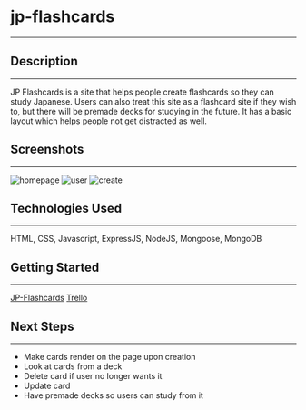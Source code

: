 # jp-flashcards

---

## Description

---

JP Flashcards is a site that helps people create flashcards so they can study Japanese.
Users can also treat this site as a flashcard site if they wish to, but there will be premade
decks for studying in the future. It has a basic layout which helps people not get distracted as well.

## Screenshots

---

![homepage](https://i.imgur.com/WLMiYtr.png)
![user](https://i.imgur.com/3Oz0O2l.png)
![create](https://i.imgur.com/1FfTmFc.png)

## Technologies Used

---

HTML, CSS, Javascript, ExpressJS, NodeJS, Mongoose, MongoDB

## Getting Started

---

[JP-Flashcards](https://jp-flashcards.herokuapp.com/)
[Trello](https://trello.com/b/Bu1iPqvq/learning-japanese)

## Next Steps

---

- Make cards render on the page upon creation
- Look at cards from a deck
- Delete card if user no longer wants it
- Update card
- Have premade decks so users can study from it
